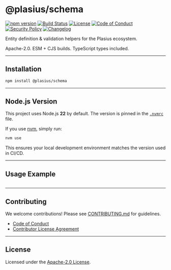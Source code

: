 # @plasius/schema

[![npm version](https://img.shields.io/npm/v/@plasius/schema.svg)](https://www.npmjs.com/package/@plasius/schema)
[![Build Status](https://img.shields.io/github/actions/workflow/status/Plasius-LTD/schema/ci.yml?branch=main&label=build&style=flat)](https://github.com/plasius/schema/actions/workflows/ci.yml)
[![License](https://img.shields.io/github/license/Plasius-LTD/schema)](./LICENSE)
[![Code of Conduct](https://img.shields.io/badge/code%20of%20conduct-yes-blue.svg)](./CODE_OF_CONDUCT.md)
[![Security Policy](https://img.shields.io/badge/security%20policy-yes-orange.svg)](./SECURITY.md)
[![Changelog](https://img.shields.io/badge/changelog-md-blue.svg)](./CHANGELOG.md)

Entity definition & validation helpers for the Plasius ecosystem.

Apache-2.0. ESM + CJS builds. TypeScript types included.

---

## Installation

```bash
npm install @plasius/schema
```

---

## Node.js Version

This project uses Node.js **22** by default. The version is pinned in the [`.nvmrc`](./.nvmrc) file.

If you use [nvm](https://github.com/nvm-sh/nvm), simply run:

```bash
nvm use
```

This ensures your local development environment matches the version used in CI/CD.

---

## Usage Example

```js

```

---

## Contributing

We welcome contributions! Please see [CONTRIBUTING.md](./CONTRIBUTING.md) for guidelines.

- [Code of Conduct](./CODE_OF_CONDUCT.md)
- [Contributor License Agreement](./legal/CLA.md)

---

## License

Licensed under the [Apache-2.0 License](./LICENSE).
